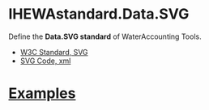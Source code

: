 # IHEWAstandard.Data.SVG

Define the **Data.SVG standard** of WaterAccounting Tools.

  - [W3C Standard, SVG](https://www.w3.org/Graphics/SVG/)
  - [SVG Code, xml](https://github.com/w3c/svgwg/)


# [Examples](examples/README.md#svg)
